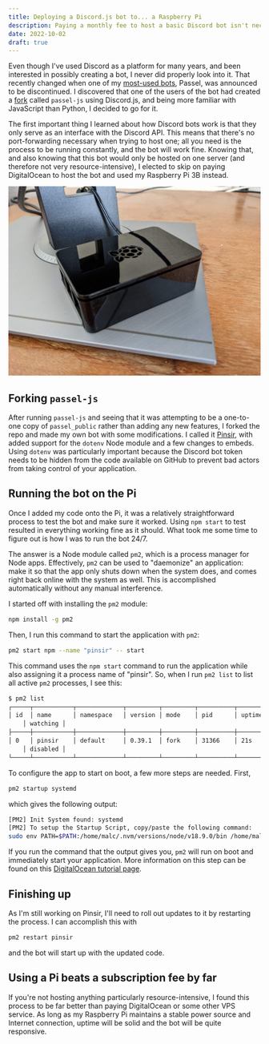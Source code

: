 ```yaml
---
title: Deploying a Discord.js bot to... a Raspberry Pi
description: Paying a monthly fee to host a basic Discord bot isn't necessary; here's how I did it with my Raspberry Pi.
date: 2022-10-02
draft: true
---
```


Even though I've used Discord as a platform for many years, and been interested in possibly creating a bot, I never did properly look into it. That recently changed when one of my [most-used bots](https://github.com/stoir/passel_public/), Passel, was announced to be discontinued. I discovered that one of the users of the bot had created a [fork](https://github.com/somedumbfox/passel-js) called `passel-js` using Discord.js, and being more familiar with JavaScript than Python, I decided to go for it.

The first important thing I learned about how Discord bots work is that they only serve as an interface with the Discord API. This means that there's no port-forwarding necessary when trying to host one; all you need is the process to be running constantly, and the bot will work fine. Knowing that, and also knowing that this bot would only be hosted on one server (and therefore not very resource-intensive), I elected to skip on paying DigitalOcean to host the bot and used my Raspberry Pi 3B instead.

![My Raspberry Pi 3B.](pi.jpg)

## Forking `passel-js`

After running `passel-js` and seeing that it was attempting to be a one-to-one copy of `passel_public` rather than adding any new features, I forked the repo and made my own bot with some modifications. I called it [Pinsir](https://github.com/laforcem/pinsir), with added support for the `dotenv` Node module and a few changes to embeds. Using `dotenv` was particularly important because the Discord bot token needs to be hidden from the code available on GitHub to prevent bad actors from taking control of your application.

## Running the bot on the Pi

Once I added my code onto the Pi, it was a relatively straightforward process to test the bot and make sure it worked. Using `npm start` to test resulted in everything working fine as it should. What took me some time to figure out is how I was to run the bot 24/7.

The answer is a Node module called `pm2`, which is a process manager for Node apps. Effectively, `pm2` can be used to "daemonize" an application: make it so that the app only shuts down when the system does, and comes right back online with the system as well. This is accomplished automatically without any manual interference.

I started off with installing the `pm2` module:

```bash
npm install -g pm2
```

Then, I run this command to start the application with `pm2`:

```bash
pm2 start npm --name "pinsir" -- start
```

This command uses the `npm start` command to run the application while also assigning it a process name of "pinsir". So, when I run `pm2 list` to list all active `pm2` processes, I see this:

```bash
$ pm2 list
┌─────┬───────────┬─────────────┬─────────┬─────────┬──────────┬────────┬──────┬───────────┬──────────┬──────────┬──────────┬──────────┐
│ id  │ name      │ namespace   │ version │ mode    │ pid      │ uptime │ ↺    │ status    │ cpu      │ mem      │ user
    │ watching │
├─────┼───────────┼─────────────┼─────────┼─────────┼──────────┼────────┼──────┼───────────┼──────────┼──────────┼──────────┼──────────┤
│ 0   │ pinsir    │ default     │ 0.39.1  │ fork    │ 31366    │ 21s    │ 0    │ online    │ 0%       │ 48.5mb   │ mogg
    │ disabled │
└─────┴───────────┴─────────────┴─────────┴─────────┴──────────┴────────┴──────┴───────────┴──────────┴──────────┴──────────┴──────────┘
```

To configure the app to start on boot, a few more steps are needed. First,

```bash
pm2 startup systemd
```

which gives the following output:

```bash
[PM2] Init System found: systemd
[PM2] To setup the Startup Script, copy/paste the following command:
sudo env PATH=$PATH:/home/malc/.nvm/versions/node/v18.9.0/bin /home/malc/.nvm/versions/node/v18.9.0/lib/node_modules/pm2/bin/pm2 startup systemd -u malc --hp /home/malc
```

If you run the command that the output gives you, `pm2` will run on boot and immediately start your application. More information on this step can be found on this [DigitalOcean tutorial page](https://www.digitalocean.com/community/tutorials/how-to-set-up-a-node-js-application-for-production-on-ubuntu-16-04).

## Finishing up

As I'm still working on Pinsir, I'll need to roll out updates to it by restarting the process. I can accomplish this with

```bash
pm2 restart pinsir
```

and the bot will start up with the updated code.

## Using a Pi beats a subscription fee by far

If you're not hosting anything particularly resource-intensive, I found this process to be far better than paying DigitalOcean or some other VPS service. As long as my Raspberry Pi maintains a stable power source and Internet connection, uptime will be solid and the bot will be quite responsive.
